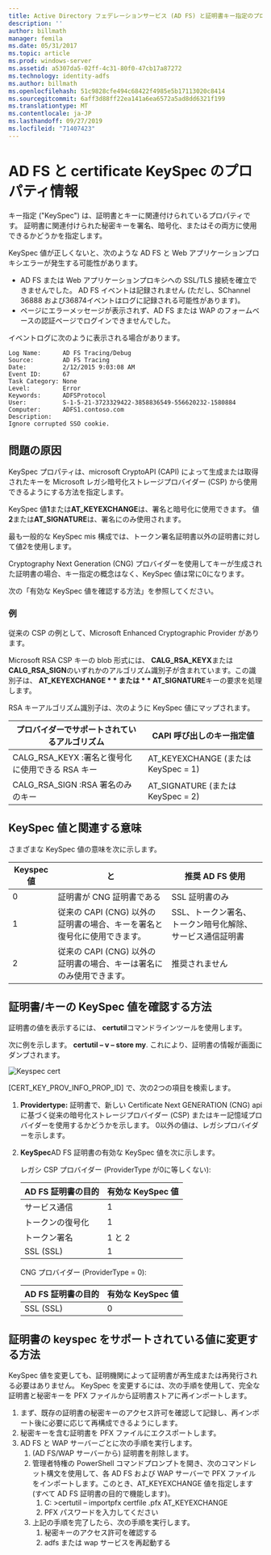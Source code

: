 ```yaml
---
title: Active Directory フェデレーションサービス (AD FS) と証明書キー指定のプロパティ情報
description: ''
author: billmath
manager: femila
ms.date: 05/31/2017
ms.topic: article
ms.prod: windows-server
ms.assetid: a5307da5-02ff-4c31-80f0-47cb17a87272
ms.technology: identity-adfs
ms.author: billmath
ms.openlocfilehash: 51c9828cfe494c68422f4985e5b17113020c8414
ms.sourcegitcommit: 6aff3d88ff22ea141a6ea6572a5ad8dd6321f199
ms.translationtype: MT
ms.contentlocale: ja-JP
ms.lasthandoff: 09/27/2019
ms.locfileid: "71407423"
---
```

# <a name="ad-fs-and-certificate-keyspec-property-information"></a>AD FS と certificate KeySpec のプロパティ情報
キー指定 ("KeySpec") は、証明書とキーに関連付けられているプロパティです。 証明書に関連付けられた秘密キーを署名、暗号化、またはその両方に使用できるかどうかを指定します。   

KeySpec 値が正しくないと、次のような AD FS と Web アプリケーションプロキシエラーが発生する可能性があります。


- AD FS または Web アプリケーションプロキシへの SSL/TLS 接続を確立できませんでした。 AD FS イベントは記録されません (ただし、SChannel 36888 および36874イベントはログに記録される可能性があります)。
- ページにエラーメッセージが表示されず、AD FS または WAP のフォームベースの認証ページでログインできませんでした。

イベントログに次のように表示される場合があります。

    Log Name:      AD FS Tracing/Debug
    Source:        AD FS Tracing
    Date:          2/12/2015 9:03:08 AM
    Event ID:      67
    Task Category: None
    Level:         Error
    Keywords:      ADFSProtocol
    User:          S-1-5-21-3723329422-3858836549-556620232-1580884
    Computer:      ADFS1.contoso.com
    Description:
    Ignore corrupted SSO cookie.

## <a name="what-causes-the-problem"></a>問題の原因
KeySpec プロパティは、microsoft CryptoAPI (CAPI) によって生成または取得されたキーを Microsoft レガシ暗号化ストレージプロバイダー (CSP) から使用できるようにする方法を指定します。

KeySpec 値**1**または**AT_KEYEXCHANGE**は、署名と暗号化に使用できます。  値**2**または**AT_SIGNATURE**は、署名にのみ使用されます。

最も一般的な KeySpec mis 構成では、トークン署名証明書以外の証明書に対して値2を使用します。  

Cryptography Next Generation (CNG) プロバイダーを使用してキーが生成された証明書の場合、キー指定の概念はなく、KeySpec 値は常に0になります。

次の「有効な KeySpec 値を確認する方法」を参照してください。 

### <a name="example"></a>例
従来の CSP の例として、Microsoft Enhanced Cryptographic Provider があります。 

Microsoft RSA CSP キーの blob 形式には、 **CALG_RSA_KEYX**または**CALG_RSA_SIGN**のいずれかのアルゴリズム識別子が含まれています。この識別子は、 <strong>AT_KEYEXCHANGE * * または * * AT_SIGNATURE</strong>キーの要求を処理します。

RSA キーアルゴリズム識別子は、次のように KeySpec 値にマップされます。

| プロバイダーでサポートされているアルゴリズム| CAPI 呼び出しのキー指定値 |
| --- | --- |
|CALG_RSA_KEYX :署名と復号化に使用できる RSA キー| AT_KEYEXCHANGE (または KeySpec = 1)|
CALG_RSA_SIGN :RSA 署名のみのキー |AT_SIGNATURE (または KeySpec = 2)|

## <a name="keyspec-values-and-associated-meanings"></a>KeySpec 値と関連する意味
さまざまな KeySpec 値の意味を次に示します。

|Keyspec 値|と|推奨 AD FS 使用|
| --- | --- | --- |
|0|証明書が CNG 証明書である|SSL 証明書のみ|
|1|従来の CAPI (CNG) 以外の証明書の場合、キーを署名と復号化に使用できます。|    SSL、トークン署名、トークン暗号化解除、サービス通信証明書|
|2|従来の CAPI (CNG) 以外の証明書の場合、キーは署名にのみ使用できます。|推奨されません|

## <a name="how-to-check-the-keyspec-value-for-your-certificates--keys"></a>証明書/キーの KeySpec 値を確認する方法
証明書の値を表示するには、 **certutil**コマンドラインツールを使用します。  

次に例を示します。 **certutil – v – store my**.  これにより、証明書の情報が画面にダンプされます。

![Keyspec cert](media/AD-FS-and-KeySpec-Property/keyspec1.png)

[CERT_KEY_PROV_INFO_PROP_ID] で、次の2つの項目を検索します。


1. **Providertype:** 証明書で、新しい Certificate Next GENERATION (CNG) api に基づく従来の暗号化ストレージプロバイダー (CSP) またはキー記憶域プロバイダーを使用するかどうかを示します。  0以外の値は、レガシプロバイダーを示します。
2. **KeySpec**AD FS 証明書の有効な KeySpec 値を次に示します。

   レガシ CSP プロバイダー (ProviderType が0に等しくない):

   |AD FS 証明書の目的|有効な KeySpec 値|
   | --- | --- |
   |サービス通信|1|
   |トークンの復号化|1|
   |トークン署名|1 と 2|
   |SSL (SSL)|1|

   CNG プロバイダー (ProviderType = 0):

   |AD FS 証明書の目的|有効な KeySpec 値|
   | --- | --- |   
   |SSL (SSL)|0|

## <a name="how-to-change-the-keyspec-for-your-certificate-to-a-supported-value"></a>証明書の keyspec をサポートされている値に変更する方法
KeySpec 値を変更しても、証明機関によって証明書が再生成または再発行される必要はありません。  KeySpec を変更するには、次の手順を使用して、完全な証明書と秘密キーを PFX ファイルから証明書ストアに再インポートします。


1. まず、既存の証明書の秘密キーのアクセス許可を確認して記録し、再インポート後に必要に応じて再構成できるようにします。
2. 秘密キーを含む証明書を PFX ファイルにエクスポートします。
3. AD FS と WAP サーバーごとに次の手順を実行します。
    1. (AD FS/WAP サーバーから) 証明書を削除します。
    2. 管理者特権の PowerShell コマンドプロンプトを開き、次のコマンドレット構文を使用して、各 AD FS および WAP サーバーで PFX ファイルをインポートします。このとき、AT_KEYEXCHANGE 値を指定します (すべて AD FS 証明書の目的で機能します)。
        1. C: \>certutil – importpfx certfile .pfx AT_KEYEXCHANGE
        2. PFX パスワードを入力してください
    3. 上記の手順を完了したら、次の手順を実行します。
        1. 秘密キーのアクセス許可を確認する
        2. adfs または wap サービスを再起動する





